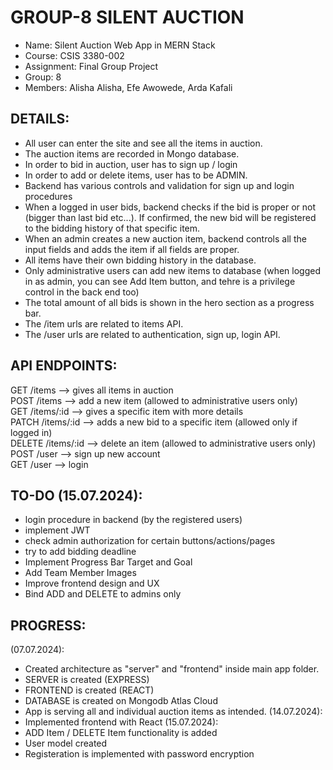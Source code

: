 # GROUP-8 SILENT AUCTION

- Name: Silent Auction Web App in MERN Stack
- Course: CSIS 3380-002
- Assignment: Final Group Project
- Group: 8
- Members: Alisha Alisha, Efe Awowede, Arda Kafali


DETAILS:
-----------------------------------------
- All user can enter the site and see all the items in auction.
- The auction items are recorded in Mongo database.
- In order to bid in auction, user has to sign up / login
- In order to add or delete items, user has to be ADMIN.
- Backend has various controls and validation for sign up and login procedures
- When a logged in user bids, backend checks if the bid is proper or not (bigger than last bid etc...). If confirmed, the new bid will be registered to the bidding history of that specific item.
- When an admin creates a new auction item, backend controls all the input fields and adds the item if all fields are proper.
- All items have their own bidding history in the database.
- Only administrative users can add new items to database (when logged in as admin, you can see Add Item button, and tehre is a privilege control in the back end too)
- The total amount of all bids is shown in the hero section as a progress bar.
- The /item urls are related to items API.
- The /user urls are related to authentication, sign up, login API.


API ENDPOINTS:
-----------------------------------------
GET /items --> gives all items in auction<br>
POST /items --> add a new item (allowed to administrative users only)<br>
GET /items/:id --> gives a specific item with more details<br>
PATCH /items/:id --> adds a new bid to a specific item (allowed only if logged in)<br>
DELETE /items/:id --> delete an item (allowed to administrative users only)<br>
POST /user --> sign up new account<br>
GET /user --> login


TO-DO (15.07.2024):
-----------------------------------------
- login procedure in backend (by the registered users)
- implement JWT
- check admin authorization for certain buttons/actions/pages
- try to add bidding deadline
- Implement Progress Bar Target and Goal
- Add Team Member Images
- Improve frontend design and UX
- Bind ADD and DELETE to admins only


PROGRESS:
-----------------------------------------
(07.07.2024):<br>
- Created architecture as "server" and "frontend" inside main app folder.
- SERVER is created (EXPRESS)
- FRONTEND is created (REACT)
- DATABASE is created on Mongodb Atlas Cloud
- App is serving all and individual auction items as intended.
(14.07.2024):<br>
- Implemented frontend with React
(15.07.2024):<br>
- ADD Item / DELETE Item functionality is added
- User model created
- Registeration is implemented with password encryption



